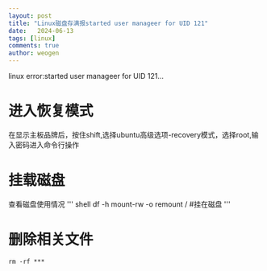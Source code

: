 ```yaml
---
layout: post
title: "Linux磁盘存满报started user manageer for UID 121"
date:   2024-06-13
tags: [linux]
comments: true
author: weogen
---
```


linux error:started user manageer for UID 121...

<!-- more -->
# 进入恢复模式  
在显示主板品牌后，按住shift,选择ubuntu高级选项-recovery模式，选择root,输入密码进入命令行操作
# 挂载磁盘  
查看磁盘使用情况
''' shell
df -h
mount-rw -o remount /   #挂在磁盘
'''
# 删除相关文件  
``` shell
rm -rf ***
```
